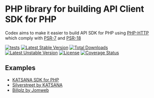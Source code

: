 PHP library for building API Client SDK for PHP
==============

Codex aims to make it easier to build API SDK for PHP using [PHP-HTTP](https://php-http.org) which comply with [PSR-7](https://www.php-fig.org/psr/psr-7/) and [PSR-18](https://www.php-fig.org/psr/psr-18/)

[![tests](https://github.com/laravie/codex/workflows/tests/badge.svg?branch=6.x)](https://github.com/laravie/codex/actions?query=workflow%3Atests+branch%3A6.x)
[![Latest Stable Version](https://poser.pugx.org/laravie/codex/v/stable)](https://packagist.org/packages/laravie/codex)
[![Total Downloads](https://poser.pugx.org/laravie/codex/downloads)](https://packagist.org/packages/laravie/codex)
[![Latest Unstable Version](https://poser.pugx.org/laravie/codex/v/unstable)](https://packagist.org/packages/laravie/codex)
[![License](https://poser.pugx.org/laravie/codex/license)](https://packagist.org/packages/laravie/codex)
[![Coverage Status](https://coveralls.io/repos/github/laravie/codex/badge.svg?branch=6.x)](https://coveralls.io/github/laravie/codex?branch=6.x)

## Examples

* [KATSANA SDK for PHP](https://github.com/katsana/katsana-sdk-php)
* [Silverstreet by KATSANA](https://github.com/katsana/silverstreet)
* [Billplz by Jomweb](https://github.com/jomweb/billplz)
